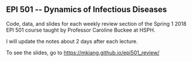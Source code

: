 
EPI 501 -- Dynamics of Infectious Diseases
------------------------------------------

Code, data, and slides for each weekly review section of the Spring 1 2018 EPI 501 course taught by Professor Caroline Buckee at HSPH.

I will update the notes about 2 days after each lecture.

To see the slides, go to <https://mkiang.github.io/epi501_review/>
